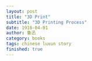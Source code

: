 ```yaml
---
layout: post
title: "3D Print"
subtitle: "3D Printing Process"
date: 1918-04-01
author: 鲁迅
category: books
tags: chinese luxun story
finished: true
---
```


![]()
